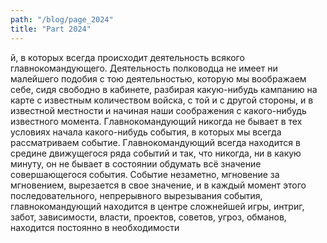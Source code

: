 ```yaml
---
path: "/blog/page_2024"
title: "Part 2024"
---
```


й, в которых всегда происходит деятельность всякого главнокомандующего. Деятельность полководца не имеет ни малейшего подобия с тою деятельностью, которую мы воображаем себе, сидя свободно в кабинете, разбирая какую-нибудь кампанию на карте с известным количеством войска, с той и с другой стороны, и в известной местности и начиная наши соображения с какого-нибудь известного момента. Главнокомандующий никогда не бывает в тех условиях начала какого-нибудь события, в которых мы всегда рассматриваем событие. Главнокомандующий всегда находится в средине движущегося ряда событий и так, что никогда, ни в какую минуту, он не бывает в состоянии обдумать всё значение совершающегося события. Событие незаметно, мгновение за мгновением, вырезается в свое значение, и в каждый момент этого последовательного, непрерывного вырезывания события, главнокомандующий находится в центре сложнейшей игры, интриг, забот, зависимости, власти, проектов, советов, угроз, обманов, находится постоянно в необходимости 

